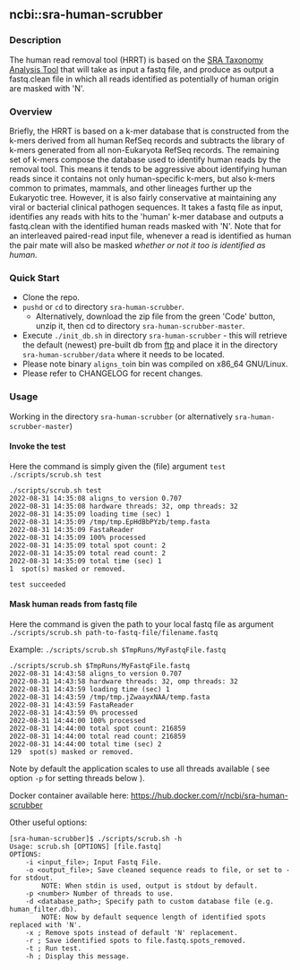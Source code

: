 ## ncbi::sra-human-scrubber 
### Description
The human read removal tool (HRRT) is based on the [SRA Taxonomy Analysis Tool](https://doi.org/10.1186/s13059-021-02490-0) that will take as input a fastq file, and produce as output a fastq.clean file in which all reads identified as potentially of human origin are masked with 'N'.
### Overview
Briefly, the HRRT is based on a k-mer database that is constructed from the k-mers derived from all human RefSeq records and subtracts the library of k-mers generated from all non-Eukaryota RefSeq records. The remaining set of k-mers compose the database used to identify human reads by the removal tool. This means it tends to be aggressive about identifying human reads since it contains not only human-specific k-mers, but also k-mers common to primates, mammals, and other lineages further up the Eukaryotic tree. However, it is also fairly conservative at maintaining any viral or bacterial clinical pathogen sequences. It takes a fastq file as input, identifies any reads with hits to the 'human' k-mer database and outputs a fastq.clean with
the identified human reads masked with 'N'. Note that for an interleaved paired-read input file, whenever a read is identified as human the pair mate will also be masked *whether or not it too is identified as human.*
### Quick Start
* Clone the repo.
* `pushd` or `cd` to directory `sra-human-scrubber`.
    * Alternatively, download the zip file from the green 'Code' button, unzip it, then cd to directory `sra-human-scrubber-master`.
* Execute `./init_db.sh` in directory `sra-human-scrubber` - this will retrieve the default (newest) pre-built db from [ftp](https://ftp.ncbi.nlm.nih.gov/sra/dbs/human_filter/) and place it in the directory `sra-human-scrubber/data` where it needs to be located.
* Please note binary `aligns_to`in bin was compiled on x86_64 GNU/Linux. 
* Please refer to CHANGELOG for recent changes.

### Usage
Working in the directory `sra-human-scrubber` (or alternatively `sra-human-scrubber-master`)
#### Invoke the test 
Here the command is simply given the (file) argument `test`
`./scripts/scrub.sh test`

```
./scripts/scrub.sh test
2022-08-31 14:35:08	aligns_to version 0.707
2022-08-31 14:35:08	hardware threads: 32, omp threads: 32
2022-08-31 14:35:09	loading time (sec) 1
2022-08-31 14:35:09	/tmp/tmp.EpHdBbPYzb/temp.fasta
2022-08-31 14:35:09	FastaReader
2022-08-31 14:35:09	100% processed
2022-08-31 14:35:09	total spot count: 2
2022-08-31 14:35:09	total read count: 2
2022-08-31 14:35:09	total time (sec) 1
1  spot(s) masked or removed.

test succeeded
```

#### Mask human reads from fastq file

Here the command is given the path to your local fastq file as argument
`./scripts/scrub.sh path-to-fastq-file/filename.fastq`

Example:
`./scripts/scrub.sh $TmpRuns/MyFastqFile.fastq`

```
./scripts/scrub.sh $TmpRuns/MyFastqFile.fastq 
2022-08-31 14:43:58	aligns_to version 0.707
2022-08-31 14:43:58	hardware threads: 32, omp threads: 32
2022-08-31 14:43:59	loading time (sec) 1
2022-08-31 14:43:59	/tmp/tmp.jZwaayxNAA/temp.fasta
2022-08-31 14:43:59	FastaReader
2022-08-31 14:43:59	0% processed
2022-08-31 14:44:00	100% processed
2022-08-31 14:44:00	total spot count: 216859
2022-08-31 14:44:00	total read count: 216859
2022-08-31 14:44:00	total time (sec) 2
129  spot(s) masked or removed.
```
Note by default the application scales to use all threads available
( see option `-p` for setting threads below ).

Docker container available here: https://hub.docker.com/r/ncbi/sra-human-scrubber

Other useful options:
```
[sra-human-scrubber]$ ./scripts/scrub.sh -h
Usage: scrub.sh [OPTIONS] [file.fastq] 
OPTIONS:
	-i <input_file>; Input Fastq File.
	-o <output_file>; Save cleaned sequence reads to file, or set to - for stdout.
		NOTE: When stdin is used, output is stdout by default.
	-p <number> Number of threads to use.
	-d <database_path>; Specify path to custom database file (e.g. human_filter.db).
		NOTE: Now by default sequence length of identified spots replaced with 'N'.
	-x ; Remove spots instead of default 'N' replacement.
	-r ; Save identified spots to file.fastq.spots_removed.
	-t ; Run test.
	-h ; Display this message.

```
